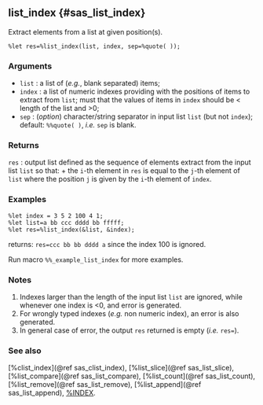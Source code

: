 ## list_index {#sas_list_index}
Extract elements from a list at given position(s).

	%let res=%list_index(list, index, sep=%quote( ));

### Arguments
* `list` : a list of (_e.g._, blank separated) items;
* `index` : a list of numeric indexes providing with the positions of items to extract from `list`; 
	must that the values of items in `index` should be < length of the list and >0; 
* `sep` : (_option_) character/string separator in input list `list` (but not `index`); default: 
	`%%quote( )`, _i.e._ `sep` is blank.
 
### Returns
`res` : output list defined as the sequence of elements extract from the input list `list` so that:
		+ the `i`-th element in `res` is equal to the `j`-th element of `list` where the position `j` 
		is given by the `i`-th element of `index`.

### Examples

	%let index = 3 5 2 100 4 1;
	%let list=a bb ccc dddd bb fffff;
	%let res=%list_index(&list, &index);
	
returns: `res=ccc bb bb dddd a` since the index 100 is ignored.
 
Run macro `%%_example_list_index` for more examples.

### Notes
1. Indexes larger than the length of the input list `list` are ignored, while whenever one index is <0,
and error is generated.
2. For wrongly typed indexes (_e.g._ non numeric index), an error is also generated.
3. In general case of error, the output `res` returned is empty (_i.e._ `res=`).

### See also
[%clist_index](@ref sas_clist_index), [%list_slice](@ref sas_list_slice), [%list_compare](@ref sas_list_compare), 
[%list_count](@ref sas_list_count), [%list_remove](@ref sas_list_remove), [%list_append](@ref sas_list_append),
[%INDEX](http://support.sas.com/documentation/cdl/en/mcrolref/61885/HTML/default/viewer.htm#a000543562.htm).
